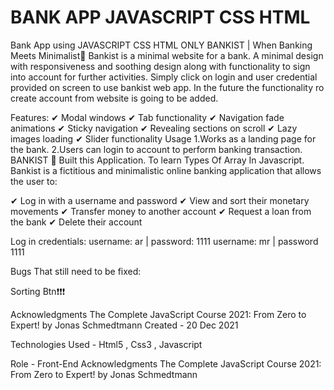 # BANK APP JAVASCRIPT CSS HTML
 Bank App using JAVASCRIPT CSS HTML ONLY
BANKIST | When Banking Meets Minimalist💸
Bankist is a minimal website for a bank. A minimal design with responsiveness and soothing design along with functionality to sign into account for further activities. Simply click on login and user credential provided on screen to use bankist web app. In the future the functionality ro create account from website is going to be added.

Features:
✔ Modal windows
✔ Tab functionality
✔ Navigation fade animations
✔ Sticky navigation
✔ Revealing sections on scroll
✔ Lazy images loading
✔ Slider functionality
Usage
1.Works as a landing page for the bank.
2.Users can login to account to perform banking transaction.
BANKIST 💸
Built this Application. To learn Types Of Array In Javascript. Bankist is a fictitious and minimalistic online banking application that allows the user to:

✔ Log in with a username and password
✔ View and sort their monetary movements
✔ Transfer money to another account
✔ Request a loan from the bank
✔ Delete their account

Log in credentials:
username: ar | password: 1111
username: mr | password 1111

Bugs
That still need to be fixed:

Sorting Btn❗❗❗

Acknowledgments
The Complete JavaScript Course 2021: From Zero to Expert! by Jonas Schmedtmann
Created - 20 Dec 2021

Technologies Used - Html5 , Css3 , Javascript

Role - Front-End
Acknowledgments
The Complete JavaScript Course 2021: From Zero to Expert! by Jonas Schmedtmann
